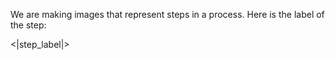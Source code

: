 We are making images that represent steps in a process. Here is the label of the step:

<|step_label|>

